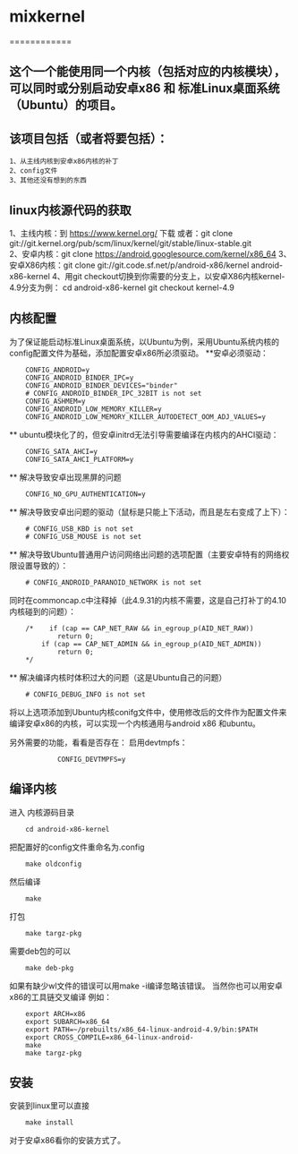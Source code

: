 # mixkernel
============
## 这个一个能使用同一个内核（包括对应的内核模块），可以同时或分别启动安卓x86 和 标准Linux桌面系统（Ubuntu）的项目。
## 该项目包括（或者将要包括）：
    1、从主线内核到安卓x86内核的补丁
    2、config文件
    3、其他还没有想到的东西
## linux内核源代码的获取
   1、主线内核：到 https://www.kernel.org/ 下载
         或者：git clone git://git.kernel.org/pub/scm/linux/kernel/git/stable/linux-stable.git  
   2、安卓内核：git clone https://android.googlesource.com/kernel/x86_64
   3、安卓X86内核：git clone git://git.code.sf.net/p/android-x86/kernel android-x86-kernel
   4、用git checkout切换到你需要的分支上，以安卓X86内核kernel-4.9分支为例：
   cd android-x86-kernel
   git checkout kernel-4.9
## 内核配置
为了保证能启动标准Linux桌面系统，以Ubuntu为例，采用Ubuntu系统内核的config配置文件为基础，添加配置安卓x86所必须驱动。
**安卓必须驱动：
```
    CONFIG_ANDROID=y
    CONFIG_ANDROID_BINDER_IPC=y
    CONFIG_ANDROID_BINDER_DEVICES="binder"
    # CONFIG_ANDROID_BINDER_IPC_32BIT is not set
    CONFIG_ASHMEM=y
    CONFIG_ANDROID_LOW_MEMORY_KILLER=y
    CONFIG_ANDROID_LOW_MEMORY_KILLER_AUTODETECT_OOM_ADJ_VALUES=y
```

** ubuntu模块化了的，但安卓initrd无法引导需要编译在内核内的AHCI驱动：
```
    CONFIG_SATA_AHCI=y
    CONFIG_SATA_AHCI_PLATFORM=y
```

** 解决导致安卓出现黑屏的问题
```
    CONFIG_NO_GPU_AUTHENTICATION=y
```

** 解决导致安卓出问题的驱动（鼠标是只能上下活动，而且是左右变成了上下）：
```
    # CONFIG_USB_KBD is not set
    # CONFIG_USB_MOUSE is not set
```

** 解决导致Ubuntu普通用户访问网络出问题的选项配置（主要安卓特有的网络权限设置导致的）：
```
    # CONFIG_ANDROID_PARANOID_NETWORK is not set
```

同时在commoncap.c中注释掉（此4.9.31的内核不需要，这是自己打补丁的4.10内核碰到的问题）：
    
```
    /*    if (cap == CAP_NET_RAW && in_egroup_p(AID_NET_RAW))
            return 0;
        if (cap == CAP_NET_ADMIN && in_egroup_p(AID_NET_ADMIN))
            return 0;
    */
```

** 解决编译内核时体积过大的问题（这是Ubuntu自己的问题）
```
    # CONFIG_DEBUG_INFO is not set
```

将以上选项添加到Ubuntu内核conifg文件中，使用修改后的文件作为配置文件来编译安卓x86的内核，可以实现一个内核通用与android x86 和ubuntu。

另外需要的功能，看看是否存在：
    启用devtmpfs：
```
            CONFIG_DEVTMPFS=y
```
## 编译内核
进入 内核源码目录
```
    cd android-x86-kernel
```

把配置好的config文件重命名为.config
```
    make oldconfig
```

然后编译
```
    make
```

打包
```
    make targz-pkg
```
需要deb包的可以
```
    make deb-pkg
```
如果有缺少wl文件的错误可以用make -i编译忽略该错误。
当然你也可以用安卓x86的工具链交叉编译
例如：
```
    export ARCH=x86
    export SUBARCH=x86_64
    export PATH=~/prebuilts/x86_64-linux-android-4.9/bin:$PATH
    export CROSS_COMPILE=x86_64-linux-android-
    make
    make targz-pkg
```

## 安装
安装到linux里可以直接
```
    make install
```

对于安卓x86看你的安装方式了。
